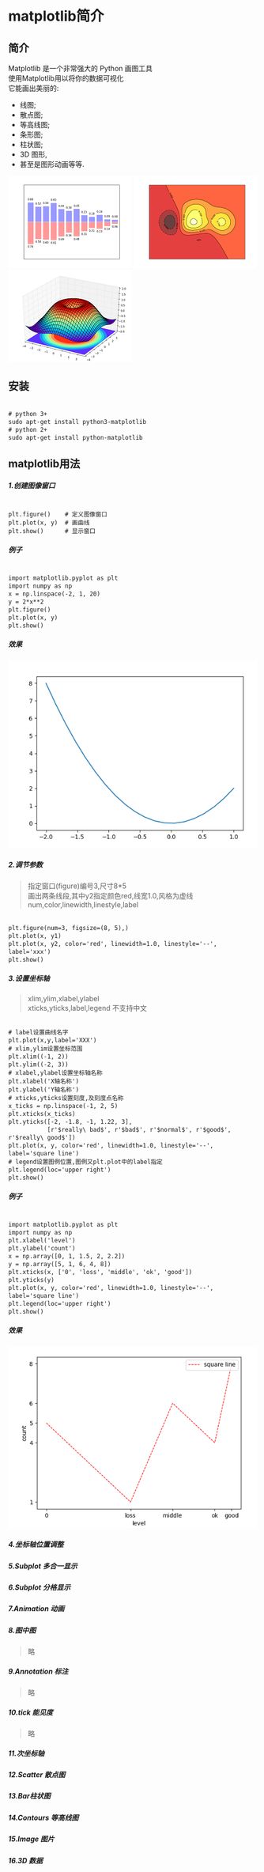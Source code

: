 
# matplotlib简介
## 简介
>
Matplotlib 是一个非常强大的 Python 画图工具  
使用Matplotlib用以将你的数据可视化  
它能画出美丽的: 
 * 线图;  
 * 散点图;  
 * 等高线图;  
 * 条形图;  
 * 柱状图;    
 * 3D 图形,   
 * 甚至是图形动画等等.  
>
![](pic/1_1_1.png)
![](pic/1_1_2.png)
![](pic/1_1_3.png)
## 安装
>
<pre><code>
# python 3+
sudo apt-get install python3-matplotlib
# python 2+
sudo apt-get install python-matplotlib
</code></pre>
>
## matplotlib用法
##### 1.创建图像窗口
<pre><code>
plt.figure()    # 定义图像窗口 
plt.plot(x, y)  # 画曲线
plt.show()      # 显示窗口
</code></pre>
##### 例子
<pre><code>
import matplotlib.pyplot as plt
import numpy as np
x = np.linspace(-2, 1, 20)
y = 2*x**2
plt.figure()
plt.plot(x, y)
plt.show()
</code></pre>
##### 效果
![](pic/1_2_1.png)
##### 2.调节参数
>指定窗口(figure)编号3,尺寸8*5  
>画出两条线段,其中y2指定颜色red,线宽1.0,风格为虚线
>num,color,linewidth,linestyle,label
<pre><code>
plt.figure(num=3, figsize=(8, 5),)
plt.plot(x, y1)
plt.plot(x, y2, color='red', linewidth=1.0, linestyle='--', label='xxx')
plt.show()
</code></pre>
##### 3.设置坐标轴
>xlim,ylim,xlabel,ylabel  
>xticks,yticks,label,legend
>不支持中文
<pre><code>
# label设置曲线名字
plt.plot(x,y,label='XXX')
# xlim,ylim设置坐标范围
plt.xlim((-1, 2))
plt.ylim((-2, 3))
# xlabel,ylabel设置坐标轴名称
plt.xlabel('X轴名称')
plt.ylabel('Y轴名称')
# xticks,yticks设置刻度,及刻度点名称
x_ticks = np.linspace(-1, 2, 5)
plt.xticks(x_ticks)
plt.yticks([-2, -1.8, -1, 1.22, 3],
           [r'$really\ bad$', r'$bad$', r'$normal$', r'$good$', r'$really\ good$'])
plt.plot(x, y, color='red', linewidth=1.0, linestyle='--', label='square line')
# legend设置图例位置,图例又plt.plot中的label指定
plt.legend(loc='upper right')
plt.show()
</code></pre>
##### 例子
<pre><code>
import matplotlib.pyplot as plt
import numpy as np
plt.xlabel('level')
plt.ylabel('count')
x = np.array([0, 1, 1.5, 2, 2.2])
y = np.array([5, 1, 6, 4, 8])
plt.xticks(x, ['0', 'loss', 'middle', 'ok', 'good'])
plt.yticks(y)
plt.plot(x, y, color='red', linewidth=1.0, linestyle='--', label='square line')
plt.legend(loc='upper right')
plt.show()
</code></pre>
##### 效果
![](pic/1_2_2.png)
##### 4.坐标轴位置调整

##### 5.Subplot 多合一显示

##### 6.Subplot 分格显示

##### 7.Animation 动画

##### 8.图中图
> 略
##### 9.Annotation 标注
> 略
##### 10.tick 能见度
> 略
##### 11.次坐标轴

##### 12.Scatter 散点图

##### 13.Bar柱状图

##### 14.Contours 等高线图

##### 15.Image 图片

##### 16.3D 数据


